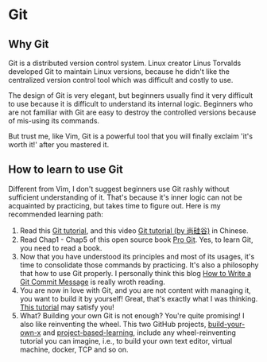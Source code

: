 # Git 

## Why Git 

Git is a distributed version control system. Linux creator Linus Torvalds developed Git to maintain Linux versions, because he didn't like the centralized version control tool which was difficult and costly to use. 

The design of Git is very elegant, but beginners usually find it very difficult to use because it is difficult to understand its internal logic. Beginners who are not familiar with Git are easy to destroy the controlled versions because of mis-using its commands. 

But trust me, like Vim, Git is a powerful tool that you will finally exclaim 'it's worth it!' after you mastered it. 

## How to learn to use Git 

Different from Vim, I don't suggest beginners use Git rashly without sufficient understanding of it. That's because it's inner logic can not be acquainted by practicing, but takes time to figure out. Here is my recommended learning path: 

1. Read this [Git tutorial](https://missing.csail.mit.edu/2020/version-control/), and this video [Git tutorial (by 尚硅谷)](https://www.bilibili.com/video/BV1vy4y1s7k6) in Chinese. 
2. Read Chap1 - Chap5 of this open source book [Pro Git](https://git-scm.com/book/en/v2). Yes, to learn Git, you need to read a book. 
3. Now that you have understood its principles and most of its usages, it's time to consolidate those commands by practicing. It's also a philosophy that how to use Git properly. I personally think this blog [How to Write a Git Commit Message](https://chris.beams.io/posts/git-commit/) is really wroth reading. 
4. You are now in love with Git, and you are not content with managing it, you want to build it by yourself! Great, that's exactly what I was thinking. [This tutorial](https://wyag.thb.lt/) may satisfy you! 
5. What? Building your own Git is not enough? You're quite promising! I also like reinventing the wheel. This two GitHub projects, [build-your-own-x](https://github.com/danistefanovic/build-your-own-x) and [project-based-learning](https://github.com/tuvtran/project-based-learning), include any wheel-reinventing tutorial you can imagine, i.e., to build your own text editor, virtual machine, docker, TCP and so on. 
